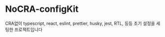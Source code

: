 # NoCRA-configKit

CRA없이 typescript, react, eslint, prettier, husky, jest, RTL, 등등 초기 설정을 세팅한 프로젝트입니다
